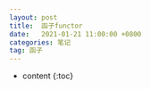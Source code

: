 ```yaml
---
layout: post
title:  函子functor
date:   2021-01-21 11:00:00 +0800
categories: 笔记
tag: 函子
---
```

* content
{:toc}

##
